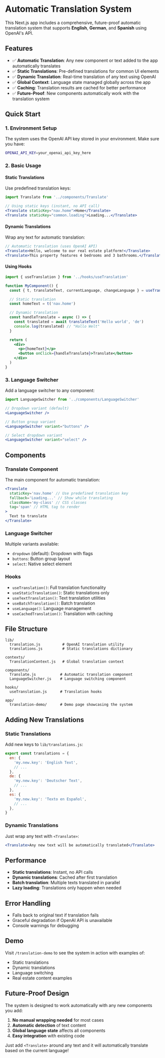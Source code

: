 # Automatic Translation System

This Next.js app includes a comprehensive, future-proof automatic translation system that supports **English**, **German**, and **Spanish** using OpenAI's API.

## Features

- ✅ **Automatic Translation**: Any new component or text added to the app automatically translates
- ✅ **Static Translations**: Pre-defined translations for common UI elements
- ✅ **Dynamic Translation**: Real-time translation of any text using OpenAI
- ✅ **Global Context**: Language state managed globally across the app
- ✅ **Caching**: Translation results are cached for better performance
- ✅ **Future-Proof**: New components automatically work with the translation system

## Quick Start

### 1. Environment Setup

The system uses the OpenAI API key stored in your environment. Make sure you have:

```bash
OPENAI_API_KEY=your_openai_api_key_here
```

### 2. Basic Usage

#### Static Translations

Use predefined translation keys:

```jsx
import Translate from '../components/Translate'

// Using static keys (instant, no API call)
<Translate staticKey="nav.home">Home</Translate>
<Translate staticKey="common.loading">Loading...</Translate>
```

#### Dynamic Translations

Wrap any text for automatic translation:

```jsx
// Automatic translation (uses OpenAI API)
<Translate>Hello, welcome to our real estate platform!</Translate>
<Translate>This property features 4 bedrooms and 3 bathrooms.</Translate>
```

#### Using Hooks

```jsx
import { useTranslation } from '../hooks/useTranslation'

function MyComponent() {
  const { t, translateText, currentLanguage, changeLanguage } = useTranslation()

  // Static translation
  const homeText = t('nav.home')

  // Dynamic translation
  const handleTranslate = async () => {
    const translated = await translateText('Hello world', 'de')
    console.log(translated) // "Hallo Welt"
  }

  return (
    <div>
      <p>{homeText}</p>
      <button onClick={handleTranslate}>Translate</button>
    </div>
  )
}
```

### 3. Language Switcher

Add a language switcher to any component:

```jsx
import LanguageSwitcher from '../components/LanguageSwitcher'

// Dropdown variant (default)
<LanguageSwitcher />

// Button group variant
<LanguageSwitcher variant="buttons" />

// Select dropdown variant
<LanguageSwitcher variant="select" />
```

## Components

### Translate Component

The main component for automatic translation:

```jsx
<Translate
  staticKey='nav.home' // Use predefined translation key
  fallback='Loading...' // Show while translating
  className='my-class' // CSS classes
  tag='span' // HTML tag to render
>
  Text to translate
</Translate>
```

### Language Switcher

Multiple variants available:

- `dropdown` (default): Dropdown with flags
- `buttons`: Button group layout
- `select`: Native select element

### Hooks

- `useTranslation()`: Full translation functionality
- `useStaticTranslation()`: Static translations only
- `useTextTranslation()`: Text translation utilities
- `useBatchTranslation()`: Batch translation
- `useLanguage()`: Language management
- `useCachedTranslation()`: Translation with caching

## File Structure

```
lib/
  translation.js          # OpenAI translation utility
  translations.js         # Static translations dictionary

contexts/
  TranslationContext.js   # Global translation context

components/
  Translate.js           # Automatic translation component
  LanguageSwitcher.js    # Language switching component

hooks/
  useTranslation.js      # Translation hooks

app/
  translation-demo/      # Demo page showcasing the system
```

## Adding New Translations

### Static Translations

Add new keys to `lib/translations.js`:

```javascript
export const translations = {
  en: {
    'my.new.key': 'English Text',
    // ...
  },
  de: {
    'my.new.key': 'Deutscher Text',
    // ...
  },
  es: {
    'my.new.key': 'Texto en Español',
    // ...
  },
}
```

### Dynamic Translations

Just wrap any text with `<Translate>`:

```jsx
<Translate>Any new text will be automatically translated</Translate>
```

## Performance

- **Static translations**: Instant, no API calls
- **Dynamic translations**: Cached after first translation
- **Batch translation**: Multiple texts translated in parallel
- **Lazy loading**: Translations only happen when needed

## Error Handling

- Falls back to original text if translation fails
- Graceful degradation if OpenAI API is unavailable
- Console warnings for debugging

## Demo

Visit `/translation-demo` to see the system in action with examples of:

- Static translations
- Dynamic translations
- Language switching
- Real estate content examples

## Future-Proof Design

The system is designed to work automatically with any new components you add:

1. **No manual wrapping needed** for most cases
2. **Automatic detection** of text content
3. **Global language state** affects all components
4. **Easy integration** with existing code

Just add `<Translate>` around any text and it will automatically translate based on the current language!
